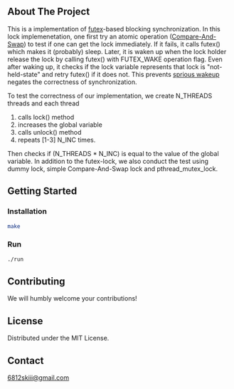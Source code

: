 
<!-- ABOUT THE PROJECT -->
## About The Project

This is a implementation of [futex](https://man7.org/linux/man-pages/man2/futex.2.html)-based blocking synchronization. In this lock implemenetation, one first try
an atomic operation ([Compare-And-Swap](https://en.wikipedia.org/wiki/Compare-and-swap)) to test if one can get the lock immediately. If it fails, it calls futex() which makes it (probably) sleep. Later, it is waken up when
the lock holder release the lock by calling futex() with FUTEX_WAKE operation flag. Even after waking up, it checks if the lock variable represents that lock is "not-held-state" and 
retry futex() if it does not. This prevents [sprious wakeup](https://en.wikipedia.org/wiki/Spurious_wakeup) negates the correctness of synchronization.

To test the correctness of our implementation, we create N_THREADS threads and each thread 

1. calls lock() method
2. increases the global variable 
3. calls unlock() method
4. repeats \[1-3\] N_INC times.

Then checks if (N_THREADS * N_INC) is equal to the value of the global variable.
In addition to the futex-lock, we also conduct the test using dummy lock, simple Compare-And-Swap lock and pthread_mutex_lock.


## Getting Started
### Installation
```sh
make
```
### Run
```sh
./run
```

<!-- CONTRIBUTING -->
## Contributing

We will humbly welcome your contributions!




## License

Distributed under the MIT License.



<!-- CONTACT -->
## Contact
6812skiii@gmail.com





